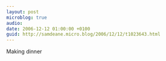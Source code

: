 ```yaml
---
layout: post
microblog: true
audio: 
date: 2006-12-12 01:00:00 +0100
guid: http://samdeane.micro.blog/2006/12/12/t1023643.html
---
```

Making dinner
